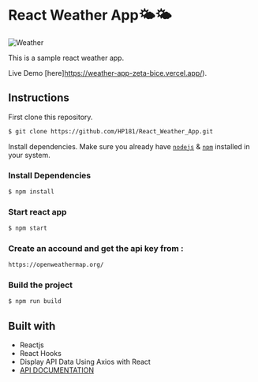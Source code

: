 # React Weather App🌤🌤
![Weather](https://user-images.githubusercontent.com/79936102/179788164-04d895a2-75b2-4f7a-981a-7b76cf32c085.png)


This is a sample react weather app.

Live Demo [here]https://weather-app-zeta-bice.vercel.app/).


## Instructions

First clone this repository.

```bash
$ git clone https://github.com/HP181/React_Weather_App.git
```

Install dependencies. Make sure you already have [`nodejs`](https://nodejs.org/en/) & [`npm`](https://www.npmjs.com/) installed in your system.








### Install Dependencies
```sh
$ npm install 
```

### Start react app
```sh
$ npm start 
```

### Create an accound and get the api key from :
```sh
https://openweathermap.org/
```

### Build the project
```sh
$ npm run build
```

## Built with

- Reactjs
- React Hooks
- Display API Data Using Axios with React
- [API DOCUMENTATION](https://openweathermap.org/api)
